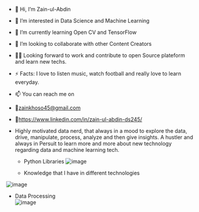 
- 👋 Hi, I’m Zain-ul-Abdin
- 👀 I’m interested in Data Science and Machine Learning
- 🌱 I’m currently learning Open CV and TensorFlow
- 💞️ I’m looking to collaborate with other Content Creators
- 🐱‍🚀 Looking forward to work and contribute to open Source plateform and learn new techs.
- ⚡ Facts: I love to listen music, watch football and really love to learn everyday.
- 📫 You can reach me on 
- 📧zainkhoso45@gmail.com
- 🔗https://www.linkedin.com/in/zain-ul-abdin-ds245/
- Highly motivated data nerd, that always in a mood to explore the data, drive, manipulate, process, analyze and then give insights. A hustler and always in Persuit to learn more and more about new technology regarding data and machine learning tech.



  - Python Libraries
![image](https://user-images.githubusercontent.com/47116254/142656694-0616ebd9-186e-40a1-a42e-2beec95aa4da.png)

  - Knowledge that I have in different technologies

![image](https://user-images.githubusercontent.com/47116254/142656776-e3509b6e-96b4-437d-b850-697396a570a9.png)

  - Data Processing  
![image](https://user-images.githubusercontent.com/47116254/142656534-1cfb634d-eb7a-49a7-9c85-a39030dbb863.png)
